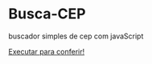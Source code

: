 # Busca-CEP
 buscador simples de cep com javaScript

<a href="https://davisouza1.github.io/Busca-CEP/">Executar para conferir!</a>
